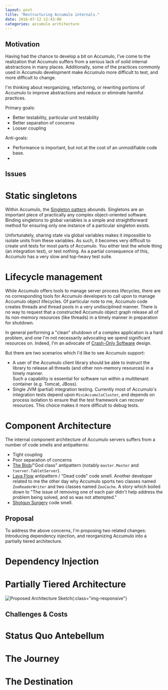 ```yaml
---
layout: post
title: "Restructuring Accumulo internals."
date: 2016-07-12 12:43:00
categories: accumulo architecture
---
```


Motivation
----------

Having had the chance to develop a bit on Accumulo, I've come to the realization
that Accumulo suffers from a serious lack of solid internal abstractions in 
many places.  Additionally, some of the practices commonly used in Accumulo 
development make Accumulo more difficult to test, and more difficult to change.

I'm thinking about reorganizing, refactoring, or rewriting portions of Accumulo
to improve abstractions and reduce or eliminate harmful practices.  

Primary goals:

* Better testability, particular unit testability
* Better separation of concerns
* Looser coupling

Anti-goals:

* Performance is important, but not at the cost of an unmodifiable code base.
* 

Issues
------

Static singletons
=================
Within Accumulo, the [Singleton pattern](https://en.wikipedia.org/wiki/Singleton_pattern) 
abounds.  Singletons are an important piece of practically any complex object-oriented 
software.  Binding singletons to global variables is a simple and straightforward method 
for ensuring only one instance of a particular singleton exists.

Unfortunately, sharing state via global variables makes it impossible to isolate
units from these variables.  As such, it becomes very difficult to create unit
tests for most parts of Accumulo.  You either test the whole thing (an
integration test), or test nothing.  As a partial consequence of this, Accumulo
has a very slow and top-heavy test suite.

Lifecycle management
====================
While Accumulo offers tools to manage server process lifecycles, there are no
corresponding tools for Accumulo developers to call upon to manage Accumulo
object lifecycles.  Of particular note to me, Accumulo code creates threads and
thread pools in a very undisciplined manner.  There is no way to request that a
constructed Accumulo object graph release all of its non-memory resources (like
threads) in a timely manner in preparation for shutdown.

In general performing a "clean" shutdown of a complex application is a hard
problem, and one I'm not necessarily advocating we spend significant resources
on.  Indeed, I'm an advocate of [Crash-Only Software](https://www.usenix.org/legacy/events/hotos03/tech/full_papers/candea/candea.pdf) design.

But there are two scenarios which I'd like to see Accumulo support:

* A user of the Accumulo client library should be able to instruct the library
  to release all threads (and other non-memory resources) in a timely manner.  
  Such a capability is essential for software run within a multitenant container
  (e.g. Tomcat, JBoss).
* Single JVM (partial) integration testing.  Currently most of Accumulo's
  integration tests depend upon `MiniAccumuloCluster`, and depends on process
  isolation to ensure that the test framework can recover resources.  This
  choice makes it more difficult to debug tests.

Component Architecture
======================
The internal component architecture of Accumulo servers suffers from a number of
code smells and antipatterns:

* Tight coupling
* Poor separation of concerns
* [The Blob](https://sourcemaking.com/antipatterns/the-blob)/"God class" antipattern
  (notably `master.Master` and `tserver.TabletServer`).
* [Lava Flow](https://sourcemaking.com/antipatterns/lava-flow) antipattern /
  "Dead code" code smell.
  Another developer related to me the other day why Accumulo sports two classes
named `ZooReaderWriter` and two classes named `ZooCache`.  A story which boiled
down to "The issue of removing one of each pair didn't help address the problem being solved,
and so was not attempted."
* [Shotgun Surgery](https://sourcemaking.com/refactoring/smells/shotgun-surgery)
  code smell.


Proposal
--------

To address the above concerns, I'm proposing two related changes: Introducing
dependency injection, and reorganizing Accumulo into a partially tiered
architecture.

Dependency Injection
====================


Partially Tiered Architecture
=============================
![Proposed Architecture
Sketch](/assets/AccumuloDesignSketch.png){:class="img-responsive"}

Challenges & Costs
------------------

Status Quo Antebellum
=====================


The Journey
===========

The Destination
===============

